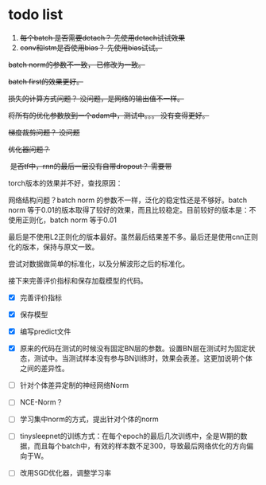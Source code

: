 # todo list
1. ~~每个batch 是否需要detach？ 先使用detach试试效果~~
2. ~~conv和lstm是否使用bias？ 先使用bias试试。~~

~~batch norm的参数不一致， 已修改为一致。~~

~~batch first的效果更好。~~

~~损失的计算方式问题？ 没问题，是网络的输出值不一样。~~

~~将所有的优化参数放到一个adam中，测试中。。。 没有变得更好。~~

~~梯度裁剪问题？ 没问题~~

~~优化器问题？~~

​	~~是否tf中，rnn的最后一层没有自带dropout？ 需要带~~

torch版本的效果并不好，查找原因：

网络结构问题？batch norm 的参数不一样，泛化的稳定性还是不够好。batch norm 等于0.01的版本取得了较好的效果，而且比较稳定。目前较好的版本是：不使用正则化，batch norm 等于0.01

最后是不使用L2正则化的版本最好。虽然最后结果差不多。最后还是使用cnn正则化的版本，保持与原文一致。

尝试对数据做简单的标准化，以及分解波形之后的标准化。

接下来完善评价指标和保存加载模型的代码。

- [x] 完善评价指标
- [x] 保存模型
- [x] 编写predict文件
- [x] 原来的代码在测试的时候没有固定BN层的参数。设置BN层在测试时为固定状态，测试中。当测试样本没有参与BN训练时，效果会表差。这更加说明个体之间的差异性。
- [ ] 针对个体差异定制的神经网络Norm
- [ ] NCE-Norm？
- [ ] 学习集中norm的方式，提出针对个体的norm
- [ ] tinysleepnet的训练方式：在每个epoch的最后几次训练中，全是W期的数据，而且每个batch中，有效的样本数不足300，导致最后网络优化的方向偏向于W。
- [ ] 改用SGD优化器，调整学习率





